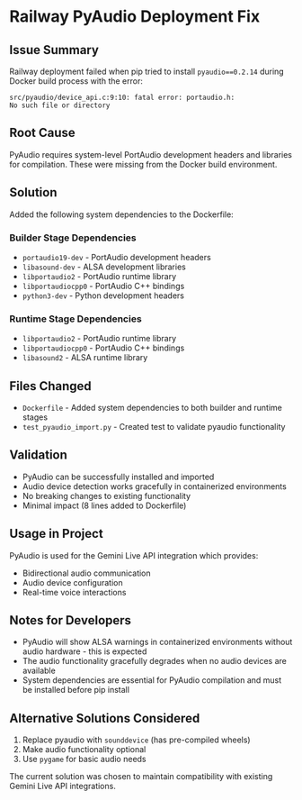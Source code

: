 # Railway PyAudio Deployment Fix

## Issue Summary

Railway deployment failed when pip tried to install `pyaudio==0.2.14` during Docker build process with the error:

```text
src/pyaudio/device_api.c:9:10: fatal error: portaudio.h: 
No such file or directory
```

## Root Cause

PyAudio requires system-level PortAudio development headers and libraries for compilation.
These were missing from the Docker build environment.

## Solution

Added the following system dependencies to the Dockerfile:

### Builder Stage Dependencies

- `portaudio19-dev` - PortAudio development headers
- `libasound-dev` - ALSA development libraries  
- `libportaudio2` - PortAudio runtime library
- `libportaudiocpp0` - PortAudio C++ bindings
- `python3-dev` - Python development headers

### Runtime Stage Dependencies  

- `libportaudio2` - PortAudio runtime library
- `libportaudiocpp0` - PortAudio C++ bindings
- `libasound2` - ALSA runtime library

## Files Changed

- `Dockerfile` - Added system dependencies to both builder and runtime stages
- `test_pyaudio_import.py` - Created test to validate pyaudio functionality

## Validation

- PyAudio can be successfully installed and imported
- Audio device detection works gracefully in containerized environments
- No breaking changes to existing functionality
- Minimal impact (8 lines added to Dockerfile)

## Usage in Project

PyAudio is used for the Gemini Live API integration which provides:

- Bidirectional audio communication
- Audio device configuration
- Real-time voice interactions

## Notes for Developers

- PyAudio will show ALSA warnings in containerized environments without audio hardware - this is expected
- The audio functionality gracefully degrades when no audio devices are available
- System dependencies are essential for PyAudio compilation and must be installed before pip install

## Alternative Solutions Considered

1. Replace pyaudio with `sounddevice` (has pre-compiled wheels)
2. Make audio functionality optional
3. Use `pygame` for basic audio needs

The current solution was chosen to maintain compatibility with existing Gemini Live API integrations.
